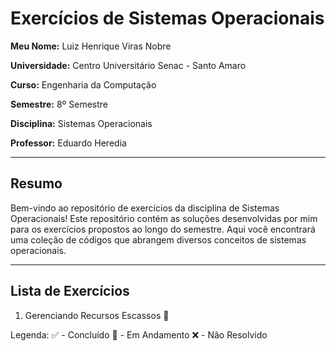 # Exercícios de Sistemas Operacionais

**Meu Nome:** Luiz Henrique Viras Nobre

**Universidade:** Centro Universitário Senac - Santo Amaro

**Curso:** Engenharia da Computação

**Semestre:** 8º Semestre

**Disciplina:** Sistemas Operacionais

**Professor:** Eduardo Heredia

---

## Resumo
Bem-vindo ao repositório de exercícios da disciplina de Sistemas Operacionais! Este repositório contém as soluções desenvolvidas por mim para os exercícios propostos ao longo do semestre. Aqui você encontrará uma coleção de códigos que abrangem diversos conceitos de sistemas operacionais.

---

## Lista de Exercícios
1. Gerenciando Recursos Escassos 🚧

Legenda: 
✅ - Concluído
🚧 - Em Andamento
❌ - Não Resolvido
